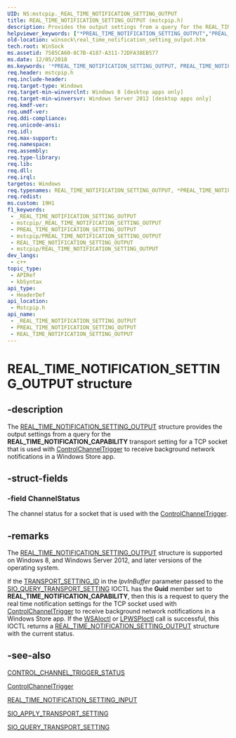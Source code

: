 ```yaml
---
UID: NS:mstcpip._REAL_TIME_NOTIFICATION_SETTING_OUTPUT
title: REAL_TIME_NOTIFICATION_SETTING_OUTPUT (mstcpip.h)
description: Provides the output settings from a query for the REAL_TIME_NOTIFICATION_CAPABILITY transport setting for a TCP socket that is used with ControlChannelTrigger to receive background network notifications in a Windows Store app.
helpviewer_keywords: ["*PREAL_TIME_NOTIFICATION_SETTING_OUTPUT","PREAL_TIME_NOTIFICATION_SETTING_OUTPUT","PREAL_TIME_NOTIFICATION_SETTING_OUTPUT structure pointer [Winsock]","REAL_TIME_NOTIFICATION_SETTING_OUTPUT","REAL_TIME_NOTIFICATION_SETTING_OUTPUT structure [Winsock]","mstcpip/PREAL_TIME_NOTIFICATION_SETTING_OUTPUT","mstcpip/REAL_TIME_NOTIFICATION_SETTING_OUTPUT","winsock.real_time_notification_setting_output"]
old-location: winsock\real_time_notification_setting_output.htm
tech.root: WinSock
ms.assetid: 7585CA60-8C7B-4187-A311-72DFA38EB577
ms.date: 12/05/2018
ms.keywords: '*PREAL_TIME_NOTIFICATION_SETTING_OUTPUT, PREAL_TIME_NOTIFICATION_SETTING_OUTPUT, PREAL_TIME_NOTIFICATION_SETTING_OUTPUT structure pointer [Winsock], REAL_TIME_NOTIFICATION_SETTING_OUTPUT, REAL_TIME_NOTIFICATION_SETTING_OUTPUT structure [Winsock], mstcpip/PREAL_TIME_NOTIFICATION_SETTING_OUTPUT, mstcpip/REAL_TIME_NOTIFICATION_SETTING_OUTPUT, winsock.real_time_notification_setting_output'
req.header: mstcpip.h
req.include-header: 
req.target-type: Windows
req.target-min-winverclnt: Windows 8 [desktop apps only]
req.target-min-winversvr: Windows Server 2012 [desktop apps only]
req.kmdf-ver: 
req.umdf-ver: 
req.ddi-compliance: 
req.unicode-ansi: 
req.idl: 
req.max-support: 
req.namespace: 
req.assembly: 
req.type-library: 
req.lib: 
req.dll: 
req.irql: 
targetos: Windows
req.typenames: REAL_TIME_NOTIFICATION_SETTING_OUTPUT, *PREAL_TIME_NOTIFICATION_SETTING_OUTPUT
req.redist: 
ms.custom: 19H1
f1_keywords:
 - _REAL_TIME_NOTIFICATION_SETTING_OUTPUT
 - mstcpip/_REAL_TIME_NOTIFICATION_SETTING_OUTPUT
 - PREAL_TIME_NOTIFICATION_SETTING_OUTPUT
 - mstcpip/PREAL_TIME_NOTIFICATION_SETTING_OUTPUT
 - REAL_TIME_NOTIFICATION_SETTING_OUTPUT
 - mstcpip/REAL_TIME_NOTIFICATION_SETTING_OUTPUT
dev_langs:
 - c++
topic_type:
 - APIRef
 - kbSyntax
api_type:
 - HeaderDef
api_location:
 - Mstcpip.h
api_name:
 - _REAL_TIME_NOTIFICATION_SETTING_OUTPUT
 - PREAL_TIME_NOTIFICATION_SETTING_OUTPUT
 - REAL_TIME_NOTIFICATION_SETTING_OUTPUT
---
```


# REAL_TIME_NOTIFICATION_SETTING_OUTPUT structure


## -description

The <a href="/windows/win32/api/mstcpip/ns-mstcpip-real_time_notification_setting_output">REAL_TIME_NOTIFICATION_SETTING_OUTPUT</a> structure provides the output settings from a query for the <b>REAL_TIME_NOTIFICATION_CAPABILITY</b> transport setting for a TCP socket that is used with <a href="/uwp/api/windows.networking.sockets.controlchanneltrigger">ControlChannelTrigger</a> to receive background network notifications in a Windows Store app.

## -struct-fields

### -field ChannelStatus

The channel status for a socket that is used with the <a href="/uwp/api/windows.networking.sockets.controlchanneltrigger">ControlChannelTrigger</a>.

## -remarks

The <a href="/windows/win32/api/mstcpip/ns-mstcpip-real_time_notification_setting_output">REAL_TIME_NOTIFICATION_SETTING_OUTPUT</a>   structure is supported on Windows 8,   and Windows Server 2012, and later versions of the operating system.

 If the <a href="/windows/desktop/api/mstcpip/ns-mstcpip-transport_setting_id">TRANSPORT_SETTING_ID</a> in the <i>lpvInBuffer</i> parameter passed to the <a href="/previous-versions/windows/desktop/legacy/jj553483(v=vs.85)">SIO_QUERY_TRANSPORT_SETTING</a> 
        IOCTL  has the <b>Guid</b> member set to <b>REAL_TIME_NOTIFICATION_CAPABILITY</b>, then this is a request to query the real time notification settings for the TCP socket used with <a href="/windows/win32/api/mstcpip/ns-mstcpip-real_time_notification_setting_output">ControlChannelTrigger</a> to receive background network notifications in a Windows Store app. If the <a href="/windows/desktop/api/winsock2/nf-winsock2-wsaioctl">WSAIoctl</a> or <a href="/previous-versions/windows/hardware/network/ff566296(v=vs.85)">LPWSPIoctl</a> call is successful, this IOCTL returns a <a href="/windows/desktop/api/mstcpip/ns-mstcpip-real_time_notification_setting_input">REAL_TIME_NOTIFICATION_SETTING_OUTPUT</a> structure with the current status.

## -see-also

<a href="/windows/desktop/api/mswsock/ne-mswsock-rio_notification_completion_type">CONTROL_CHANNEL_TRIGGER_STATUS</a>



<a href="/uwp/api/windows.networking.sockets.controlchanneltrigger">ControlChannelTrigger</a>



<a href="/windows/win32/api/mstcpip/ns-mstcpip-real_time_notification_setting_input">REAL_TIME_NOTIFICATION_SETTING_INPUT</a>



<a href="/previous-versions/windows/desktop/legacy/jj553481(v=vs.85)">SIO_APPLY_TRANSPORT_SETTING</a>



<a href="/previous-versions/windows/desktop/legacy/jj553483(v=vs.85)">SIO_QUERY_TRANSPORT_SETTING</a>

